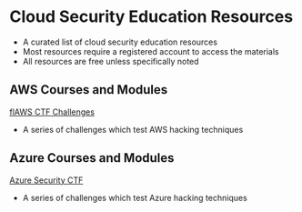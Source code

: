 # Cloud Security Education Resources
* A curated list of cloud security education resources
* Most resources require a registered account to access the materials
* All resources are free unless specifically noted
## AWS Courses and Modules
[flAWS CTF Challenges](http://flaws.cloud/)
* A series of challenges which test AWS hacking techniques

## Azure Courses and Modules
[Azure Security CTF](https://github.com/0tieno/Azure-Security-CTF)
* A series of challenges which test Azure hacking techniques
